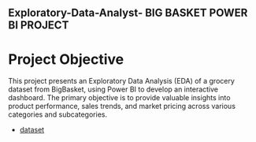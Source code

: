 ## Exploratory-Data-Analyst- BIG BASKET POWER BI PROJECT
# Project Objective
 This project presents an Exploratory Data Analysis (EDA) of a grocery dataset from BigBasket, using Power BI to develop an interactive dashboard. The primary objective is to provide valuable insights into product performance, sales trends, and market pricing across various categories and subcategories.

- <a href='https://github.com/boranayogesh/Exploratory-Data-Analyst-Project/blob/main/BigBasket%20Products.xlsx'>dataset

